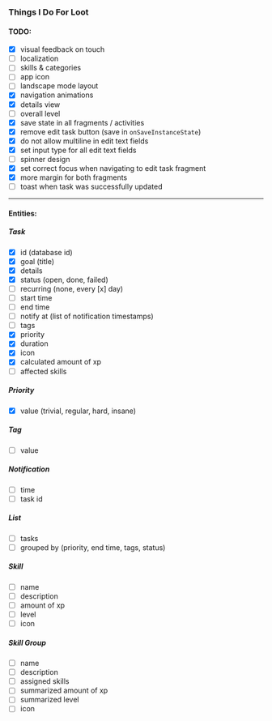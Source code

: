 ### Things I Do For Loot

#### TODO:
- [x] visual feedback on touch
- [ ] localization
- [ ] skills & categories
- [ ] app icon
- [ ] landscape mode layout
- [x] navigation animations
- [x] details view
- [ ] overall level
- [x] save state in all fragments / activities
- [x] remove edit task button (save in `onSaveInstanceState`)
- [x] do not allow multiline in edit text fields
- [x] set input type for all edit text fields
- [ ] spinner design
- [x] set correct focus when navigating to edit task fragment
- [x] more margin for both fragments
- [ ] toast when task was successfully updated

---

#### Entities:
##### Task
- [x] id (database id)
- [x] goal (title)
- [x] details
- [x] status (open, done, failed)
- [ ] recurring (none, every [x] day)
- [ ] start time
- [ ] end time
- [ ] notify at (list of notification timestamps)
- [ ] tags
- [x] priority
- [x] duration
- [x] icon
- [x] calculated amount of xp
- [ ] affected skills

##### Priority
- [x] value (trivial, regular, hard, insane)

##### Tag
- [ ] value

##### Notification
- [ ] time
- [ ] task id

##### List<Task>
- [ ] tasks
- [ ] grouped by (priority, end time, tags, status)

##### Skill
- [ ] name
- [ ] description
- [ ] amount of xp
- [ ] level
- [ ] icon

##### Skill Group
- [ ] name
- [ ] description
- [ ] assigned skills
- [ ] summarized amount of xp
- [ ] summarized level
- [ ] icon